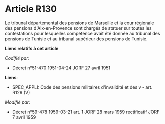 # Article R130

Le tribunal départemental des pensions de Marseille et la cour régionale des pensions d'Aix-en-Provence sont chargés de
statuer sur toutes les contestations pour lesquelles compétence avait été donnée au tribunal des pensions de Tunisie et au
tribunal supérieur des pensions de Tunisie.

**Liens relatifs à cet article**

_Codifié par_:

  - Décret n°51-470 1951-04-24 JORF 27 avril 1951

**Liens**:

  - SPEC_APPLI: Code des pensions militaires d'invalidité et des v - art. R129 (V)

_Modifié par_:

  - Décret n°59-478 1959-03-21 art. 1 JORF 28 mars 1959 rectificatif JORF 7 avril 1959

